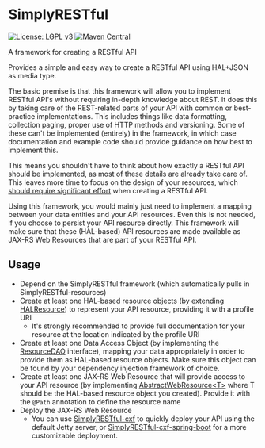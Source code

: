 # SimplyRESTful
[![License: LGPL v3](https://img.shields.io/badge/License-LGPL%20v3-blue.svg?style=plastic)](https://www.gnu.org/licenses/lgpl-3.0)
[![Maven Central](https://maven-badges.herokuapp.com/maven-central/com.github.arucard21.simplyrestful/SimplyRESTful/badge.svg?style=plastic)](https://maven-badges.herokuapp.com/maven-central/com.github.arucard21.simplyrestful/SimplyRESTful)

A framework for creating a RESTful API

Provides a simple and easy way to create a RESTful API using HAL+JSON as media type.

The basic premise is that this framework will allow you to implement RESTful API's without requiring in-depth knowledge about REST. It does this by taking care of the REST-related parts of your API with common or best-practice implementations. This includes things like data formatting, collection paging, proper use of HTTP methods and versioning. Some of these can't be implemented (entirely) in the framework, in which case documentation and example code should provide guidance on how best to implement this.

This means you shouldn't have to think about how exactly a RESTful API should be implemented, as most of these details are already take care of. This leaves more time to focus on the design of your resources, which [should require significant effort](http://roy.gbiv.com/untangled/2008/rest-apis-must-be-hypertext-driven) when creating a RESTful API.

Using this framework, you would mainly just need to implement a mapping between your data entities and your API resources. Even this is not needed, if you choose to persist your API resource directly. This framework will make sure that these (HAL-based) API resources are made available as JAX-RS Web Resources that are part of your RESTful API.

## Usage
* Depend on the SimplyRESTful framework (which automatically pulls in SimplyRESTful-resources)
* Create at least one HAL-based resource objects (by extending [HALResource](/SimplyRESTful-resources/src/main/java/simplyrestful/api/framework/resources/HALResource.java)) to represent your API resource, providing it with a profile URI
    * It's strongly recommended to provide full documentation for your resource at the location indicated by the profile URI
* Create at least one Data Access Object (by implementing the [ResourceDAO](src/main/java/simplyrestful/api/framework/core/ResourceDAO.java) interface), mapping your data appropriately in order to provide them as HAL-based resource objects. Make sure this object can be found by your dependency injection framework of choice.
* Create at least one JAX-RS Web Resource that will provide access to your API resource (by implementing [AbstractWebResource\<T\>](src/main/java/simplyrestful/api/framework/core/AbstractWebResource.java) where T should be the HAL-based resource object you created). Provide it with the `@Path` annotation to define the resource name
* Deploy the JAX-RS Web Resource
    * You can use [SimplyRESTful-cxf](/SimplyRESTful-cxf) to quickly deploy your API using the default Jetty server, or [SimplyRESTful-cxf-spring-boot](/SimplyRESTful-cxf-spring-boot) for a more customizable deployment.
